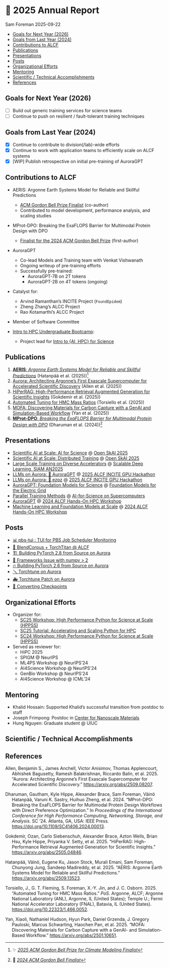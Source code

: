 # 📝 2025 Annual Report
Sam Foreman
2025-09-22

- [Goals for Next Year (2026)](#goals-for-next-year-2026)
- [Goals from Last Year (2024)](#goals-from-last-year-2024)
- [Contributions to ALCF](#contributions-to-alcf)
- [Publications](#publications)
- [Presentations](#presentations)
- [Posts](#posts)
- [Organizational Efforts](#organizational-efforts)
- [Mentoring](#mentoring)
- [Scientific / Technical
  Accomplishments](#scientific--technical-accomplishments)
- [References](#references)

## Goals for Next Year (2026)

- [ ] Build out generic training services for science teams
- [ ] Continue to push on resilient / fault-tolerant training techniques

## Goals from Last Year (2024)

- [x] Continue to contribute to division(/lab)-wide efforts
- [x] Continue to work with application teams to efficiently scale on
  ALCF systems
- [x] \[WIP\] Publish retrospective on initial pre-training of AuroraGPT

## Contributions to ALCF

- AERIS: Argonne Earth Systems Model for Reliable and Skillful
  Predictions

  - [ACM Gordon Bell Prize Finalist](https://arxiv.org/abs/2509.13523)
    (co-author)
  - Contributed to model development, performance analysis, and scaling
    studies

- MProt-DPO: Breaking the ExaFLOPS Barrier for Multimodal Protein Design
  with DPO

  - [Finalist for the 2024 ACM Gordon Bell
    Prize](https://sc24.supercomputing.org/2024/10/presenting-the-finalists-for-the-2024-gordon-bell-prize/)
    (first-author)

- AuroraGPT

  - Co-lead Models and Training team with Venkat Vishwanath
  - Ongoing writeup of pre-training efforts
  - Successfully pre-trained:
    - AuroraGPT-7B on 2T tokens
    - AuroraGPT-2B on 4T tokens (ongoing)

- Catalyst for:

  - Arvind Ramanthan’s INCITE Project (`FoundEpidem`)
  - Zheng Zhang’s ALCC Project
  - Rao Kotamarthi’s ALCC Project

- Member of Software Committee

- [Intro to HPC Undergraduate
  Bootcamp](https://intro-hpc-bootcamp.alcf.anl.gov/):

  - Project lead for [Intro to {AI, HPC} for
    Science](https://saforem2.github.io/intro-hpc-bootcamp-2025/)

## Publications

1.  [**AERIS**: *Argonne Earth Systems Model for Reliable and Skillful
    Predictions*](https://arxiv.org/abs/2509.13523) (Hatanpää et al.
    (2025))[^1]
2.  [Aurora: Architecting Argonne’s First Exascale Supercomputer for
    Accelerated Scientific Discovery](https://arxiv.org/abs/2509.08207)
    (Allen et al. (2025))
3.  [HiPerRAG: High-Performance Retrieval Augmented Generation for
    Scientific Insights](https://arxiv.org/abs/2505.04846) (Gokdemir et
    al. (2025))
4.  [Automated Tuning for HMC Mass
    Ratios](https://www.osti.gov/biblio/2551828) (Torsiello et al.
    (2025))
5.  [MOFA: Discovering Materials for Carbon Capture with a GenAI and
    Simulation-Based Workflow](https://arxiv.org/abs/2501.10651) (Yan et
    al. (2025))
6.  [**MProt-DPO**: *Breaking the ExaFLOPS Barrier for Multimodal
    Protein Design with
    DPO*](https://doi.org/10.1109/SC41406.2024.00013) (Dharuman et al.
    (2024))[^2]

## Presentations

- [Scientific AI at Scale: AI for
  Science](https://samforeman.me/talks/openskai25/ai4science/index.html)
  @ [Open SkAI 2025](https://www.openskai-conference.org)
- [Scientific AI at Scale: Distributed
  Training](https://samforeman.me/talks/openskai25/training/index.html)
  @ [Open SkAI 2025](https://www.openskai-conference.org/)
- [Large Scale Training on Diverse
  Accelerators](https://samforeman.me/talks/AuroraGPT-SIAM25/index.html)
  @ [Scalable Deep Learning, SIAM
  AN2025](https://meetings.siam.org/sess/dsp_programsess.cfm?SESSIONCODE=84772)
- [LLMs on Aurora: 🌌
  AuroraGPT](https://samforeman.me/talks/incite-hackathon-2025/AuroraGPT/index.html)
  @ [2025 ALCF INCITE GPU
  Hackathon](https://www.alcf.anl.gov/events/alcf-incite-gpu-hackathon)
- [LLMs on Aurora: 🍋
  ezpz](https://samforeman.me/talks/incite-hackathon-2025/ezpz/index.html)
  @ [2025 ALCF INCITE GPU
  Hackathon](https://www.alcf.anl.gov/events/alcf-incite-gpu-hackathon)
- [AuroraGPT: Foundation Models for
  Science](https://samforeman.me/talks/aurora-gpt-fm-for-electric-grid/index.html)
  @ [Foundation Models for the Electric
  Grid](https://www.alcf.anl.gov/alcf-ai-science-training-series)
- [Parallel Training
  Methods](https://samforeman.me/talks/ai-for-science-2024/index.html) @
  [AI-for-Science on
  Supercomputers](https://www.alcf.anl.gov/alcf-ai-science-training-series)
- [AuroraGPT](https://samforeman.me/talks/AuroraGPT/alcf-hpc-workshop-2024/index.html)
  @ [2024 ALCF Hands-On HPC
  Workshop](https://www.alcf.anl.gov/events/2024-alcf-hands-hpc-workshop)
- [Machine Learning and Foundation Models at
  Scale](https://samforeman.me/talks/alcf-hpc-workshop-2024/index.html)
  @ [2024 ALCF Hands-On HPC
  Workshop](https://www.alcf.anl.gov/events/2024-alcf-hands-hpc-workshop)

## Posts

- [📊 pbs-tui : TUI for PBS Job Scheduler
  Monitoring](https://samforeman.me/posts/2025/09/17/)
- [🍹 BlendCorpus + TorchTitan @
  ALCF](https://samforeman.me/posts/2025/09/12/)
- [🏗️ Building PyTorch 2.8 from Source on
  Aurora](https://samforeman.me/posts/2025/06/14/)
- [🚧 Frameworks Issue with numpy \>
  2](https://samforeman.me/posts/2025/05/03/)
- [🔥 Building PyTorch 2.6 from Source on
  Aurora](https://samforeman.me/posts/2025/04/28/)
- [🪛 Torchtune on
  Aurora](https://samforeman.me/posts/torchtune-aurora/)
- [🚑 Torchtune Patch on
  Aurora](https://samforeman.me/posts/torchtune-patch-aurora/)
- [💾 Converting
  Checkpoints](https://samforeman.me/posts/auroragpt/checkpoints/)

## Organizational Efforts

- Organizer for:
  - [SC25 Workshop: High Performance Python for Science at Scale
    (HPPSS)](https://hppss.github.io/SC25/)
  - [SC25 Tutorial: Accelerating and Scaling Python for
    HPC](https://sc25.conference-program.com/presentation/?id=tut121&sess=sess255)
  - [SC24 Workshop: High Performance Python for Science at Scale
    (HPPSS)](https://hppss.github.io/SC24/)
- Served as reviewer for:
  - HiPC 2025
  - SPIGM @ NeurIPS
  - ML4PS Workshop @ NeurIPS’24
  - AI4Science Workshop @ NeurIPS’24
  - GenBio Workshop @ NeurIPS’24
  - AI4Science Workshop @ ICML’24

## Mentoring

- Khalid Hossain: Supported Khalid’s successful transition from postdoc
  to staff
- Joseph Frimpong: Postdoc in [Center for Nanoscale
  Materials](https://cnm.anl.gov/group/Theory-and-Modeling)
- Hung Nguyen: Graduate student @ UIUC

## Scientific / Technical Accomplishments

## References

<div id="refs" class="references csl-bib-body hanging-indent"
entry-spacing="0">

<div id="ref-allen2025aurora" class="csl-entry">

Allen, Benjamin S., James Anchell, Victor Anisimov, Thomas Applencourt,
Abhishek Bagusetty, Ramesh Balakrishnan, Riccardo Balin, et al. 2025.
“Aurora: Architecting Argonne’s First Exascale Supercomputer for
Accelerated Scientific Discovery.” <https://arxiv.org/abs/2509.08207>.

</div>

<div id="ref-mprot-dpo2024" class="csl-entry">

Dharuman, Gautham, Kyle Hippe, Alexander Brace, Sam Foreman, Väinö
Hatanpää, Varuni K. Sastry, Huihuo Zheng, et al. 2024. “MProt-DPO:
Breaking the ExaFLOPS Barrier for Multimodal Protein Design Workflows
with Direct Preference Optimization.” In *Proceedings of the
International Conference for High Performance Computing, Networking,
Storage, and Analysis*. SC ’24. Atlanta, GA, USA: IEEE Press.
<https://doi.org/10.1109/SC41406.2024.00013>.

</div>

<div id="ref-gokdemir2025hiperrag" class="csl-entry">

Gokdemir, Ozan, Carlo Siebenschuh, Alexander Brace, Azton Wells, Brian
Hsu, Kyle Hippe, Priyanka V. Setty, et al. 2025. “HiPerRAG:
High-Performance Retrieval Augmented Generation for Scientific
Insights.” <https://arxiv.org/abs/2505.04846>.

</div>

<div id="ref-stock2025aeris" class="csl-entry">

Hatanpää, Väinö, Eugene Ku, Jason Stock, Murali Emani, Sam Foreman,
Chunyong Jung, Sandeep Madireddy, et al. 2025. “AERIS: Argonne Earth
Systems Model for Reliable and Skillful Predictions.”
<https://arxiv.org/abs/2509.13523>.

</div>

<div id="ref-torsiello2025automated" class="csl-entry">

Torsiello, J., G. T. Fleming, S. Foreman, X.-Y. Jin, and J. C. Osborn.
2025. “Automated Tuning for HMC Mass Ratios.” *PoS*. Argonne, ALCF;
Argonne National Laboratory (ANL), Argonne, IL (United States); Temple
U.; Fermi National Accelerator Laboratory (FNAL), Batavia, IL (United
States). <https://doi.org/10.22323/1.466.0052>.

</div>

<div id="ref-yan2025mofa" class="csl-entry">

Yan, Xiaoli, Nathaniel Hudson, Hyun Park, Daniel Grzenda, J. Gregory
Pauloski, Marcus Schwarting, Haochen Pan, et al. 2025. “MOFA:
Discovering Materials for Carbon Capture with a GenAI- and
Simulation-Based Workflow.” <https://arxiv.org/abs/2501.10651>.

</div>

</div>

[^1]: ✨ [*2025 ACM Gordon Bell Prize for Climate Modeling
    Finalist*](https://awards.acm.org/bell-climate)

[^2]: 🌟 [*2024 ACM Gordon Bell
    Finalist*](https://sc24.supercomputing.org/2024/10/presenting-the-finalists-for-the-2024-gordon-bell-prize/)
